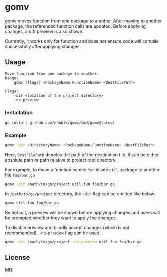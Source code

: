 # gomv

gomv moves function from one package to another. After
moving to another package, the referenced function calls
are updated. Before applying changes, a diff preview is
also shown.

Currently, it works only for function and does not ensure
code will compile successfully after applying changes.

## Usage
```
Move function from one package to another.
Usage:
    gomv [flags] <PackageName.FunctionName> <DestFilePath>

Flags:
    -dir <location of the project directory>
    -no-preview
```
### Installation
```
go install github.com/nhAnik/gomv/cmd/gomv@latest
```
### Example

```sh
gomv -dir <DirectoryName> <PackageName.FunctionName> <DestFilePath>
```
Here, `DestFilePath` denotes the path of the destination file.
It can be either absolute path or path relative to project root directory.

For example, to move a function named `fun` inside `util` package
to another file `foo/bar.go`
```sh
gomv -dir /path/to/go/project util.fun foo/bar.go
```
In `/path/to/go/project` directory, the `-dir` flag can be omitted like below:
```sh
gomv util.fun foo/bar.go
```
By default, a preview will be shown before applying changes and users will
be prompted whether they want to apply the changes.

To disable preview and blindly accept changes (which is not recommended),
`-no-preview` flag can be used.
```sh
gomv -dir /path/to/go/project -no-preview util.fun foo/bar.go
```
## License

[MIT](LICENSE)

